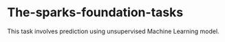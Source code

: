 # The-sparks-foundation-tasks
This task involves prediction using unsupervised Machine Learning model.
